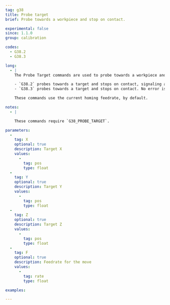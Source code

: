 ```yaml
---
tag: g38
title: Probe target
brief: Probe towards a workpiece and stop on contact.

experimental: false
since: 1.1.0
group: calibration

codes:
  - G38.2
  - G38.3

long:
  - |
    The Probe Target commands are used to probe towards a workpiece and determine its precise position. The Z endstop doubles as the probe for these commands. You might, for example, use a grounded metal workpiece, with a metal probe spliced into the Z endstop circuit.

    - `G38.2` probes towards a target and stops on contact, signaling an error if it reaches the target position without triggering the Z endstop.
    - `G38.3` probes towards a target and stops on contact. No error is given if it fails to trigger the Z endstop.

    These commands use the current homing feedrate, by default.

notes:
  - |

    These commands require `G38_PROBE_TARGET`.

parameters:
  -
    tag: X
    optional: true
    description: Target X
    values:
      -
        tag: pos
        type: float
  -
    tag: Y
    optional: true
    description: Target Y
    values:
      -
        tag: pos
        type: float
  -
    tag: Z
    optional: true
    description: Target Z
    values:
      -
        tag: pos
        type: float
  -
    tag: F
    optional: true
    description: Feedrate for the move
    values:
      -
        tag: rate
        type: float

examples:

---
```


